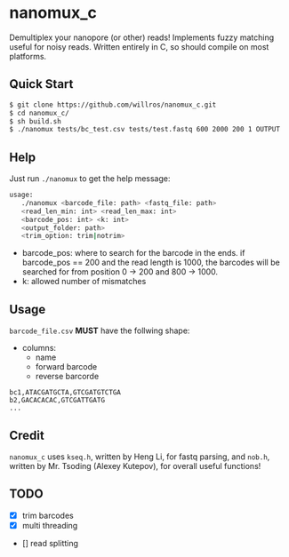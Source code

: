 # nanomux_c

Demultiplex your nanopore (or other) reads! Implements fuzzy matching useful for noisy reads. Written entirely in C, so should compile on most platforms.


## Quick Start
```bash
$ git clone https://github.com/willros/nanomux_c.git
$ cd nanomux_c/
$ sh build.sh
$ ./nanomux tests/bc_test.csv tests/test.fastq 600 2000 200 1 OUTPUT
```
## Help
Just run `./nanomux` to get the help message:
```bash
usage:
   ./nanomux <barcode_file: path> <fastq_file: path>
   <read_len_min: int> <read_len_max: int>
   <barcode_pos: int> <k: int>
   <output_folder: path>
   <trim_option: trim|notrim>
```
* barcode_pos: where to search for the barcode in the ends. if barcode_pos == 200 and the read length is 1000, the barcodes will be searched for from position 0 -> 200 and 800 -> 1000.
* k: allowed number of mismatches

## Usage
`barcode_file.csv` **MUST** have the follwing shape:
* columns:
    * name
    * forward barcode
    * reverse barcorde
```csv
bc1,ATACGATGCTA,GTCGATGTCTGA
b2,GACACACAC,GTCGATTGATG
...
```

## Credit
`nanomux_c` uses `kseq.h`, written by Heng Li, for fastq parsing, and `nob.h`, written by Mr. Tsoding (Alexey Kutepov), for overall useful functions!  

## TODO
* [x] trim barcodes
* [x] multi threading
* [] read splitting




